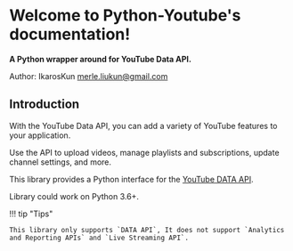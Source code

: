 # Welcome to Python-Youtube's documentation!

**A Python wrapper around for YouTube Data API.**

Author: IkarosKun <merle.liukun@gmail.com>

## Introduction


With the YouTube Data API, you can add a variety of YouTube features to your application. 

Use the API to upload videos, manage playlists and subscriptions, update channel settings, and more.

This library provides a Python interface for the [YouTube DATA API](https://developers.google.com/youtube/v3).

Library could work on Python 3.6+.

!!! tip "Tips"

    This library only supports `DATA API`, It does not support `Analytics and Reporting APIs` and `Live Streaming API`.

